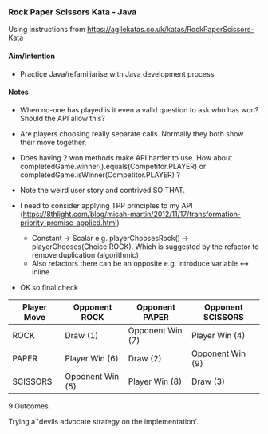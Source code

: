 ### Rock Paper Scissors Kata - Java

Using instructions from https://agilekatas.co.uk/katas/RockPaperScissors-Kata

#### Aim/Intention

- Practice Java/refamiliarise with Java development process

#### Notes

- When no-one has played is it even a valid question to ask who has won? Should the API allow this?
- Are players choosing really separate calls. Normally they both show their move together.

- Does having 2 won methods make API harder to use. How about completedGame.winner().equals(Competitor.PLAYER) or completedGame.isWinner(Competitor.PLAYER) ?

- Note the weird user story and contrived SO THAT.

- I need to consider applying TPP principles to my API (https://8thlight.com/blog/micah-martin/2012/11/17/transformation-priority-premise-applied.html)
    - Constant -> Scalar e.g. playerChoosesRock() -> playerChooses(Choice.ROCK). Which is suggested by the refactor to remove duplication (algorithmic)
    - Also refactors there can be an opposite e.g. introduce variable <-> inline
    
- OK so final check

| Player Move | Opponent ROCK | Opponent PAPER | Opponent SCISSORS |
| --- | --- | --- | --- |
| ROCK | Draw (1) | Opponent Win (7) | Player Win (4) |
| PAPER | Player Win (6) | Draw (2) | Opponent Win (9) |
| SCISSORS | Opponent Win (5) | Player Win (8) | Draw (3) |

9 Outcomes.

Trying a 'devils advocate strategy on the implementation'.